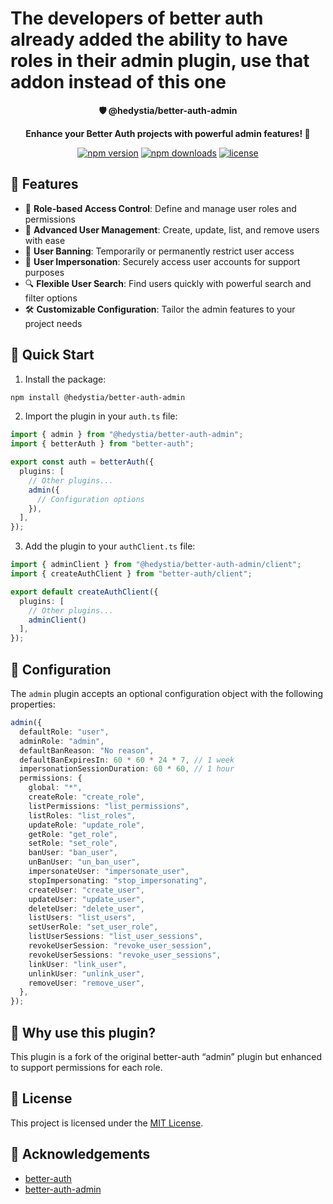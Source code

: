 # The developers of better auth already added the ability to have roles in their admin plugin, use that addon instead of this one

<div align="center">
  <p>
    <strong>🛡️ @hedystia/better-auth-admin</strong>
  </p>

  <p>
    <strong>Enhance your Better Auth projects with powerful admin features! 🚀</strong>
  </p>

  <p>
    <a href="https://www.npmjs.com/package/@hedystia/better-auth-admin"><img src="https://img.shields.io/npm/v/@hedystia/better-auth-admin.svg?style=flat-square" alt="npm version"></a>
    <a href="https://www.npmjs.com/package/@hedystia/better-auth-admin"><img src="https://img.shields.io/npm/dm/@hedystia/better-auth-admin.svg?style=flat-square" alt="npm downloads"></a>
    <a href="https://github.com/Zastinian/better-auth-admin/blob/main/LICENSE"><img src="https://img.shields.io/github/license/Zastinian/better-auth-admin.svg?style=flat-square" alt="license"></a>
  </p>
</div>

## 🌟 Features

- 🔐 **Role-based Access Control**: Define and manage user roles and permissions
- 👥 **Advanced User Management**: Create, update, list, and remove users with ease
- 🚫 **User Banning**: Temporarily or permanently restrict user access
- 👤 **User Impersonation**: Securely access user accounts for support purposes
- 🔍 **Flexible User Search**: Find users quickly with powerful search and filter options
- 🛠️ **Customizable Configuration**: Tailor the admin features to your project needs

## 🚀 Quick Start

1. Install the package:

```bash
npm install @hedystia/better-auth-admin
```

2. Import the plugin in your `auth.ts` file:

```typescript
import { admin } from "@hedystia/better-auth-admin";
import { betterAuth } from "better-auth";

export const auth = betterAuth({
  plugins: [
    // Other plugins...
    admin({
      // Configuration options
    }),
  ],
});
```

3. Add the plugin to your `authClient.ts` file:

```typescript
import { adminClient } from "@hedystia/better-auth-admin/client";
import { createAuthClient } from "better-auth/client";

export default createAuthClient({
  plugins: [
    // Other plugins...
    adminClient()
  ],
});
```

## 🎨 Configuration

The `admin` plugin accepts an optional configuration object with the following properties:

```typescript
admin({
  defaultRole: "user",
  adminRole: "admin",
  defaultBanReason: "No reason",
  defaultBanExpiresIn: 60 * 60 * 24 * 7, // 1 week
  impersonationSessionDuration: 60 * 60, // 1 hour
  permissions: {
    global: "*",
    createRole: "create_role",
    listPermissions: "list_permissions",
    listRoles: "list_roles",
    updateRole: "update_role",
    getRole: "get_role",
    setRole: "set_role",
    banUser: "ban_user",
    unBanUser: "un_ban_user",
    impersonateUser: "impersonate_user",
    stopImpersonating: "stop_impersonating",
    createUser: "create_user",
    updateUser: "update_user",
    deleteUser: "delete_user",
    listUsers: "list_users",
    setUserRole: "set_user_role",
    listUserSessions: "list_user_sessions",
    revokeUserSession: "revoke_user_session",
    revokeUserSessions: "revoke_user_sessions",
    linkUser: "link_user",
    unlinkUser: "unlink_user",
    removeUser: "remove_user",
  },
});
```

## 🌟 Why use this plugin?

This plugin is a fork of the original better-auth “admin” plugin but enhanced to support permissions for each role.

## 📝 License

This project is licensed under the [MIT License](LICENSE).

## 🙏 Acknowledgements

- [better-auth](https://github.com/better-auth/better-auth)
- [better-auth-admin](https://github.com/better-auth/better-auth/tree/main/packages/better-auth/src/plugins/admin)
